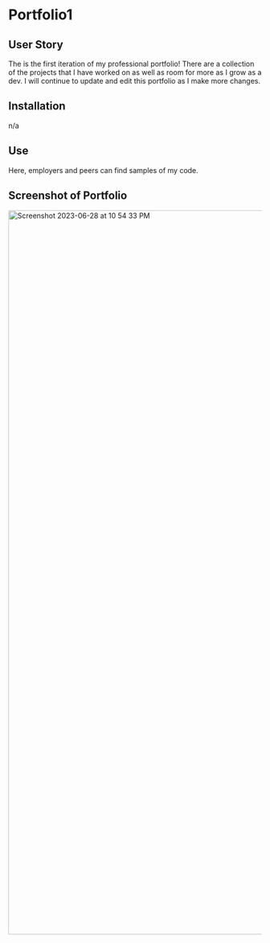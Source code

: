 # Portfolio1

## User Story
The is the first iteration of my professional portfolio! 
There are a collection of the projects that I have worked on
as well as room for more as I grow as a dev. I will continue to update
and edit this portfolio as I make more changes.

## Installation
n/a

## Use
Here, employers and peers can find samples of my code. 

## Screenshot of Portfolio
<img width="1440" alt="Screenshot 2023-06-28 at 10 54 33 PM" src="https://github.com/JeremiahTaylor24/portfolio1/assets/136002592/164f2d3e-5ca1-4a84-8766-ed02b1124e75">


